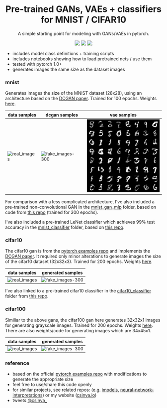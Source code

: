 <h1 align="center"> Pre-trained GANs, VAEs + classifiers for MNIST / CIFAR10 </h1>
<p align="center"> A simple starting point for modeling with GANs/VAEs in pytorch.
</p>

<p align="center">
  <img src="https://img.shields.io/badge/license-mit-blue.svg">
  <img src="https://img.shields.io/badge/python-3.6--3.9-blue">
  <img src="https://img.shields.io/github/checks-status/csinva/gan-vae-pretrained-pytorch/master">
</p>  

- includes model class definitions + training scripts
- includes notebooks showing how to load pretrained nets / use them
- tested with pytorch 1.0+
- generates images the same size as the dataset images

### mnist

Generates images the size of the MNIST dataset (28x28), using an architecture based on the [DCGAN paper](http://arxiv.org/abs/1511.06434). Trained for 100 epochs. Weights [here](https://github.com/csinva/pytorch_gan_pretrained/tree/master/mnist_dcgan/weights).

| data samples                                                |  dcgan samples                                       |    vae samples                                      |
| ------------------------------------------------------------ | ------------------------------------------------------------ | ---------------------------------------------------- |
| ![real_images](mnist_dcgan/samples/real_samples.png)  | ![fake_images-300](mnist_dcgan/samples/fake_samples_epoch_099.png) | ![fake_images-300](mnist_vae/samples/sample_25.png) | 

For comparison with a less complicated architecture, I've also included a pre-trained non-convolutional GAN  in the [mnist_gan_mlp](mnist_mlp) folder, based on code from [this repo](https://github.com/BeierZhu/GAN-MNIST-Pytorch/blob/master/main.py) (trained for 300 epochs).

I've also included a pre-trained LeNet classifier which achieves 99% test accuracy in the [mnist_classifier](mnist_classifier) folder, based on [this repo](https://github.com/activatedgeek/LeNet-5).

### cifar10

The cifar10 gan is from the [pytorch examples repo](https://github.com/pytorch/examples/tree/master/dcgan) and implements the [DCGAN paper](http://arxiv.org/abs/1511.06434). It required only minor alterations to generate images the size of the cifar10 dataset (32x32x3). Trained for 200 epochs. Weights [here](https://github.com/csinva/pytorch_gan_pretrained/tree/master/cifar10_dcgan/weights).

| data samples                                            |    generated samples                                        |
| ------------------------------------------------------------ | ------------------------------------------------------ |
| ![real_images](cifar10_dcgan/samples/real_samples.png) | ![fake_images-300](cifar10_dcgan/samples/fake_samples_epoch_199.png)  |

I've also linked to a pre-trained cifar10 classifier in the [cifar10_classifier](cifar10_classifier) folder from [this repo](https://github.com/aaron-xichen/pytorch-playground/tree/master/cifar).



### cifar100

Similiar to the above gans, the cifar100 gan here generates 32x32x1 images for generating grayscale images. Trained for 200 epochs. Weights [here](https://github.com/csinva/pytorch_gan_pretrained/tree/master/cifar100_dcgan_grayscale/weights). There are also weights/code for generating images which are 34x45x1.

| data samples                                             |   generated samples                                        |
| ------------------------------------------------------------ | ------------------------------------------------------ |
| ![real_images](cifar100_dcgan_grayscale/samples/real_samples.png) | ![fake_images-300](cifar100_dcgan_grayscale/samples/fake_samples_epoch_299.png) |

### reference
- based on the official [pytorch examples repo](https://github.com/pytorch/examples/tree/master/dcgan) with modifications to generate the appropriate size
- feel free to use/share this code openly
- for similar projects, see related repos: (e.g. [imodels](https://github.com/csinva/imodels), [neural-network-interpretations](https://github.com/csinva/acd)) or my website ([csinva.io](https://csinva.github.io/))
- tweets [@csinva_](https://twitter.com/csinva_)

